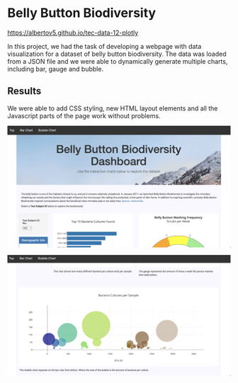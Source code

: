 # Belly Button Biodiversity

https://albertov5.github.io/tec-data-12-plotly

In this project, we had the task of developing a webpage with data visualization for a dataset of belly button biodiversity. The data was loaded from a JSON file and we were able to dynamically generate multiple charts, including bar, gauge and bubble. 

## Results

We were able to add CSS styling, new HTML layout elements and all the Javascript parts of the page work without problems.

![result1](/resources/r1.png "Result1")

![result2](/resources/r2.png "Result2")